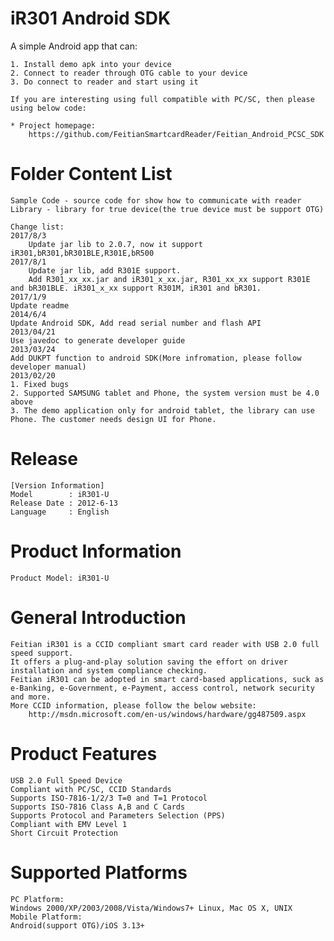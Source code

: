 iR301 Android SDK
===============
A simple Android app that can:

	1. Install demo apk into your device
	2. Connect to reader through OTG cable to your device
	3. Do connect to reader and start using it

	If you are interesting using full compatible with PC/SC, then please using below code:
	
	* Project homepage:
  		https://github.com/FeitianSmartcardReader/Feitian_Android_PCSC_SDK
		
Folder Content List
===============

    Sample Code - source code for show how to communicate with reader
    Library - library for true device(the true device must be support OTG)

    Change list:
	2017/8/3
		Update jar lib to 2.0.7, now it support iR301,bR301,bR301BLE,R301E,bR500
	2017/8/1
		Update jar lib, add R301E support. 
		Add R301_xx_xx.jar and iR301_x_xx.jar, R301_xx_xx support R301E and bR301BLE. iR301_x_xx support R301M, iR301 and bR301.
    2017/1/9
	Update readme
    2014/6/4
	Update Android SDK, Add read serial number and flash API
    2013/04/21
	Use javedoc to generate developer guide
    2013/03/24
	Add DUKPT function to android SDK(More infromation, please follow developer manual)
    2013/02/20
	1. Fixed bugs
	2. Supported SAMSUNG tablet and Phone, the system version must be 4.0 above
	3. The demo application only for android tablet, the library can use Phone. The customer needs design UI for Phone.

Release
===============

	[Version Information]
	Model        : iR301-U
	Release Date : 2012-6-13
	Language     : English


Product Information
===============
	Product Model: iR301-U
	   
General Introduction
===============
	Feitian iR301 is a CCID compliant smart card reader with USB 2.0 full speed support. 
	It offers a plug-and-play solution saving the effort on driver installation and system compliance checking.
	Feitian iR301 can be adopted in smart card-based applications, suck as e-Banking, e-Government, e-Payment, access control, network security and more.
	More CCID information, please follow the below website: 
		http://msdn.microsoft.com/en-us/windows/hardware/gg487509.aspx
	   	   
Product Features
===============

	USB 2.0 Full Speed Device
	Compliant with PC/SC, CCID Standards
	Supports ISO-7816-1/2/3 T=0 and T=1 Protocol
	Supports ISO-7816 Class A,B and C Cards
	Supports Protocol and Parameters Selection (PPS)
	Compliant with EMV Level 1
	Short Circuit Protection

Supported Platforms
===============
    PC Platform:
	Windows 2000/XP/2003/2008/Vista/Windows7+ Linux, Mac OS X, UNIX 
    Mobile Platform:
	Android(support OTG)/iOS 3.13+
